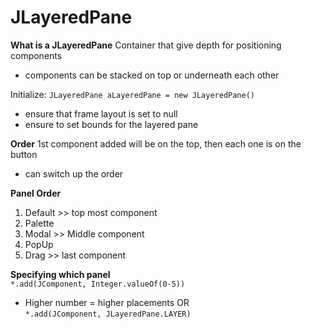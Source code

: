 # JLayeredPane

**What is a JLayeredPane** Container that give depth for positioning components 
- components can be stacked on top or underneath each other 

Initialize: `JLayeredPane aLayeredPane = new JLayeredPane()`
- ensure that frame layout is set to null 
- ensure to set bounds for the layered pane 

**Order** 1st component added will be on the top, then each one is on the button 
- can switch up the order 

**Panel Order**
1. Default >> top most component
2. Palette 
3. Modal >> Middle component
4. PopUp
5. Drag >> last component

**Specifying which panel** <br> 
`*.add(JComponent, Integer.valueOf(0-5))`
- Higher number = higher placements 
OR <br> 
`*.add(JComponent, JLayeredPane.LAYER)`